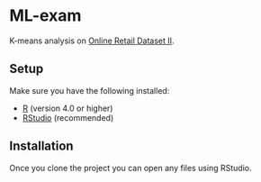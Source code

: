 # ML-exam

K-means analysis on [Online Retail Dataset II](https://archive.ics.uci.edu/dataset/502/online+retail+ii).


## Setup

Make sure you have the following installed:

- [R](https://www.r-project.org/) (version 4.0 or higher)
- [RStudio](https://www.rstudio.com/) (recommended)


## Installation

Once you clone the project you can open any files using RStudio. 